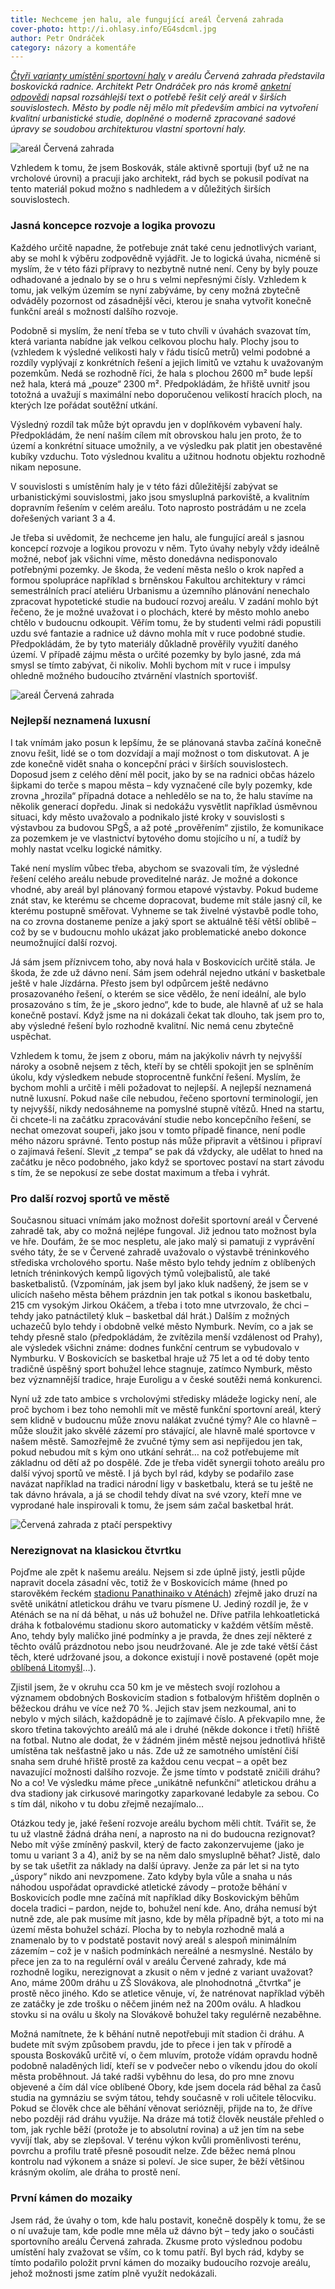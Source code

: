```yaml
---
title: Nechceme jen halu, ale fungující areál Červená zahrada
cover-photo: http://i.ohlasy.info/EG4sdcml.jpg
author: Petr Ondráček
category: názory a komentáře
---
```


*[Čtyři varianty umístění sportovní haly](/clanky/2015/11/varianty-haly.html) v areálu Červená zahrada představila boskovická radnice. Architekt Petr Ondráček pro nás kromě [anketní odpovědi](/clanky/2015/11/anketa-cervenka.html) napsal rozsáhlejší text o potřebě řešit celý areál v širších souvislostech. Město by podle něj mělo mít především ambici na vytvoření kvalitní urbanistické studie, doplněné o moderně zpracované sadové úpravy se soudobou architekturou vlastní sportovní haly.*

<img src="http://i.ohlasy.info/EG4sdcm.jpg" alt="areál Červená zahrada" class="img-responsive img-popup" data-author="Tomáš Znamenáček">

Vzhledem k tomu, že jsem Boskovák, stále aktivně sportuji (byť už ne na vrcholové úrovni) a pracuji jako architekt, rád bych se pokusil podívat na tento materiál pokud možno s nadhledem a v důležitých širších souvislostech.

### Jasná koncepce rozvoje a logika provozu

Každého určitě napadne, že potřebuje znát také cenu jednotlivých variant, aby se mohl k výběru zodpovědně vyjádřit. Je to logická úvaha, nicméně si myslím, že v této fázi přípravy to nezbytně nutné není. Ceny by byly pouze odhadované a jednalo by se o hru s velmi nepřesnými čísly. Vzhledem k tomu, jak velkým územím se nyní zabýváme, by ceny možná zbytečně odváděly pozornost od zásadnější věci, kterou je snaha vytvořit konečně funkční areál s možností dalšího rozvoje.

Podobně si myslím, že není třeba se v tuto chvíli v úvahách svazovat tím, která varianta nabídne jak velkou celkovou plochu haly. Plochy jsou to (vzhledem k výsledné velikosti haly v řádu tisíců metrů) velmi podobné a rozdíly vyplývají z konkrétních řešení a jejich limitů ve vztahu k uvažovaným pozemkům. Nedá se rozhodně říci, že hala s plochou 2600 m² bude lepší než hala, která má „pouze“ 2300 m². Předpokládám, že hřiště uvnitř jsou totožná a uvažují s maximální nebo doporučenou velikostí hracích ploch, na kterých lze pořádat soutěžní utkání. 

Výsledný rozdíl tak může být opravdu jen v doplňkovém vybavení haly. Předpokládám, že není naším cílem mít obrovskou halu jen proto, že to území a konkrétní situace umožnily, a ve výsledku pak platit jen obestavěné kubíky vzduchu. Toto výslednou kvalitu a užitnou hodnotu objektu rozhodně nikam neposune. 

V souvislosti s umístěním haly je v této fázi důležitější zabývat se urbanistickými souvislostmi, jako jsou smysluplná parkoviště, a kvalitním dopravním řešením v celém areálu. Toto naprosto postrádám u ne zcela dořešených variant 3 a 4.

Je třeba si uvědomit, že nechceme jen halu, ale fungující areál s jasnou koncepcí rozvoje a logikou provozu v něm. Tyto úvahy nebyly vždy ideálně možné, neboť jak všichni víme, město donedávna nedisponovalo potřebnými pozemky. Je škoda, že vedení města nešlo o krok napřed a formou spolupráce například s brněnskou Fakultou architektury v rámci semestrálních prací ateliéru Urbanismu a územního plánování nenechalo zpracovat hypotetické studie na budoucí rozvoj areálu. V zadání mohlo být řečeno, že je možné uvažovat i o plochách, které by město mohlo anebo chtělo v budoucnu odkoupit. Věřím tomu, že by studenti velmi rádi popustili uzdu své fantazie a radnice už dávno mohla mít v ruce podobné studie. Předpokládám, že by tyto materiály důkladně prověřily využití daného území. V případě zájmu města o určité pozemky by bylo jasné, zda má smysl se tímto zabývat, či nikoliv. Mohli bychom mít v ruce i impulsy ohledně možného budoucího ztvárnění vlastních sportovišť.

<img src="http://i.ohlasy.info/Gmvlrw6.jpg" alt="areál Červená zahrada" class="img-responsive img-popup" data-author="Tomáš Znamenáček">

### Nejlepší neznamená luxusní

I tak vnímám jako posun k lepšímu, že se plánovaná stavba začíná konečně znovu řešit, lidé se o tom dozvídají a mají možnost o tom diskutovat. A je zde konečně vidět snaha o koncepční práci v širších souvislostech. Doposud jsem z celého dění měl pocit, jako by se na radnici občas házelo šipkami do terče s mapou města – kdy vyznačené cíle byly pozemky, kde zrovna „hrozila“ případná dotace a nehledělo se na to, že halu stavíme na několik generací dopředu. Jinak si nedokážu vysvětlit například úsměvnou situaci, kdy město uvažovalo a podnikalo jisté kroky v souvislosti s výstavbou za budovou SPgŠ, a až poté „prověřením“ zjistilo, že komunikace za pozemkem je ve vlastnictví bytového domu stojícího u ní, a tudíž by mohly nastat vcelku logické námitky.

Také není myslím vůbec třeba, abychom se svazovali tím, že výsledné řešení celého areálu nebude proveditelné naráz. Je možné a dokonce vhodné, aby areál byl plánovaný formou etapové výstavby. Pokud budeme znát stav, ke kterému se chceme dopracovat, budeme mít stále jasný cíl, ke kterému postupně směřovat. Vyhneme se tak živelné výstavbě podle toho, na co zrovna dostaneme peníze a jaký sport se aktuálně těší větší oblibě – což by se v budoucnu mohlo ukázat jako problematické anebo dokonce neumožnující další rozvoj.

Já sám jsem příznivcem toho, aby nová hala v Boskovicích určitě stála. Je škoda, že zde už dávno není. Sám jsem odehrál nejedno utkání v basketbale ještě v hale Jízdárna. Přesto jsem byl odpůrcem ještě nedávno prosazovaného řešení, o kterém se sice vědělo, že není ideální, ale bylo prosazováno s tím, že je „skoro jedno“, kde to bude, ale hlavně ať už se hala konečně postaví. Když jsme na ni dokázali čekat tak dlouho, tak jsem pro to, aby výsledné řešení bylo rozhodně kvalitní. Nic nemá cenu zbytečně uspěchat.

Vzhledem k tomu, že jsem z oboru, mám na jakýkoliv návrh ty nejvyšší nároky a osobně nejsem z těch, kteří by se chtěli spokojit jen se splněním úkolu, kdy výsledkem nebude stoprocentně funkční řešení. Myslím, že bychom mohli a určitě i měli požadovat to nejlepší. A nejlepší neznamená nutně luxusní. Pokud naše cíle nebudou, řečeno sportovní terminologií, jen ty nejvyšší, nikdy nedosáhneme na pomyslné stupně vítězů. Hned na startu, či chcete-li na začátku zpracovávání studie nebo koncepčního řešení, se nechat omezovat soupeři, jako jsou v tomto případě finance, není podle mého názoru správné. Tento postup nás může připravit a většinou i připraví o zajímavá řešení. Slevit „z tempa“ se pak dá vždycky, ale udělat to hned na začátku je něco podobného, jako když se sportovec postaví na start závodu s tím, že se nepokusí ze sebe dostat maximum a třeba i vyhrát.

### Pro další rozvoj sportů ve městě

Současnou situaci vnímám jako možnost dořešit sportovní areál v Červené zahradě tak, aby co možná nejlépe fungoval. Již jednou tato možnost byla ve hře. Doufám, že se moc nespletu, ale jako malý si pamatuji z vyprávění svého táty, že se v Červené zahradě uvažovalo o výstavbě tréninkového střediska vrcholového sportu. Naše město bylo tehdy jedním z oblíbených letních tréninkových kempů ligových týmů volejbalistů, ale také basketbalistů. (Vzpomínám, jak jsem byl jako kluk nadšený, že jsem se v ulicích našeho města během prázdnin jen tak potkal s ikonou basketbalu, 215 cm vysokým Jirkou Okáčem, a třeba i toto mne utvrzovalo, že chci – tehdy jako patnáctiletý kluk – basketbal dál hrát.) Dalším z možných uchazečů bylo tehdy i obdobně velké město Nymburk. Nevím, co a jak se tehdy přesně stalo (předpokládám, že zvítězila menší vzdálenost od Prahy), ale výsledek všichni známe: dodnes funkční centrum se vybudovalo v Nymburku. V Boskovicích se basketbal hraje už 75 let a od té doby tento tradičně úspěšný sport bohužel lehce stagnuje, zatímco Nymburk, město bez významnější tradice, hraje Euroligu a v české soutěži nemá konkurenci.

Nyní už zde tato ambice s vrcholovými středisky mládeže logicky není, ale proč bychom i bez toho nemohli mít ve městě funkční sportovní areál, který sem klidně v budoucnu může znovu nalákat zvučné týmy? Ale co hlavně – může sloužit jako skvělé zázemí pro stávající, ale hlavně malé sportovce v našem městě. Samozřejmě že zvučné týmy sem asi nepřijedou jen tak, pokud nebudou mít s kým ono utkání sehrát… na což potřebujeme mít základnu od dětí až po dospělé. Zde je třeba vidět synergii tohoto areálu pro další vývoj sportů ve městě. I já bych byl rád, kdyby se podařilo zase navázat například na tradici národní ligy v basketbalu, která se tu ještě ne tak dávno hrávala, a já se chodil tehdy dívat na své vzory, kteří mne ve vyprodané hale inspirovali k tomu, že jsem sám začal basketbal hrát.

<img src="http://i.ohlasy.info/JowvEXK.jpg" alt="Červená zahrada z ptačí perspektivy" class="img-responsive img-popup" data-author="Mapy.cz">

### Nerezignovat na klasickou čtvrtku

Pojďme ale zpět k našemu areálu. Nejsem si zde úplně jistý, jestli půjde napravit docela zásadní věc, totiž že v Boskovicích máme (hned po starověkém řeckém [stadionu Panathinaiko v Aténách](https://cs.wikipedia.org/wiki/Panathinaiko)) zřejmě jako druzí na světě unikátní atletickou dráhu ve tvaru písmene U. Jediný rozdíl je, že v Aténách se na ní dá běhat, u nás už bohužel ne. Dříve patřila lehkoatletická dráha k fotbalovému stadionu skoro automaticky v každém větším městě. Ano, tehdy byly maličko jiné podmínky a je pravda, že dnes zejí některé z těchto oválů prázdnotou nebo jsou neudržované. Ale je zde také větší část těch, které udržované jsou, a dokonce existují i nově postavené (opět moje [oblíbená Litomyšl](/clanky/2015/08/komentar-pod-strelnici.html)…). 

Zjistil jsem, že v okruhu cca 50 km je ve městech svojí rozlohou a významem obdobných Boskovicím stadion s fotbalovým hřištěm doplněn o běžeckou dráhu ve více než 70 %. Jejich stav jsem nezkoumal, ani to nebylo v mých silách, každopádně je to zajímavé číslo. A překvapilo mne, že skoro třetina takovýchto areálů má ale i druhé (někde dokonce i třetí) hřiště na fotbal. Nutno ale dodat, že v žádném jiném městě nejsou jednotlivá hřiště umístěna tak nešťastně jako u nás. Zde už ze samotného umístění čiší snaha sem druhé hřiště prostě za každou cenu vecpat – a opět bez navazující možnosti dalšího rozvoje. Že jsme tímto v podstatě zničili dráhu? No a co! Ve výsledku máme přece „unikátně nefunkční“ atletickou dráhu a dva stadiony jak cirkusové maringotky zaparkované ledabyle za sebou. Co s tím dál, nikoho v tu dobu zřejmě nezajímalo…

Otázkou tedy je, jaké řešení rozvoje areálu bychom měli chtít. Tvářit se, že tu už vlastně žádná dráha není, a naprosto na ni do budoucna rezignovat? Nebo mít výše zmíněný paskvil, který de facto zakonzervujeme (jako je tomu u variant 3 a 4), aniž by se na něm dalo smysluplně běhat? Jistě, dalo by se tak ušetřit za náklady na další úpravy. Jenže za pár let si na tyto „úspory“ nikdo ani nevzpomene. Zato kdyby byla vůle a snaha u nás náhodou uspořádat opravdické atletické závody – protože běhání v Boskovicích podle mne začíná mít například díky Boskovickým běhům docela tradici – pardon, nejde to, bohužel není kde.
Ano, dráha nemusí být nutně zde, ale pak musíme mít jasno, kde by měla případně být, a toto mi na území města bohužel schází. Plocha by to nebyla rozhodně malá a znamenalo by to v podstatě postavit nový areál s alespoň minimálním zázemím – což je v našich podmínkách nereálné a nesmyslné. Nestálo by přece jen za to na regulérní ovál v areálu Červené zahrady, kde má rozhodně logiku, nerezignovat a zkusit o něm v jedné z variant uvažovat? Ano, máme 200m dráhu u ZŠ Slovákova, ale plnohodnotná „čtvrtka“ je prostě něco jiného. Kdo se atletice věnuje, ví, že natrénovat například výběh ze zatáčky je zde trošku o něčem jiném než na 200m oválu. A hladkou stovku si na oválu u školy na Slovákově bohužel taky regulérně nezaběhne.

Možná namítnete, že k běhání nutně nepotřebuji mít stadion či dráhu. A budete mít svým způsobem pravdu, jde to přece i jen tak v přírodě a spousta Boskováků určitě ví, o čem mluvím, protože vídám opravdu hodně podobně naladěných lidí, kteří se v podvečer nebo o víkendu jdou do okolí města proběhnout. Já také radši vyběhnu do lesa, do pro mne znovu objevené a čím dál více oblíbené Obory, kde jsem docela rád běhal za časů studia na gymnáziu se svým tátou, tehdy současně v roli učitele tělocviku. Pokud se člověk chce ale běhání věnovat seriózněji, přijde na to, že dříve nebo později rád dráhu využije. Na dráze má totiž člověk neustále přehled o tom, jak rychle běží (protože je to absolutní rovina) a už jen tím na sebe vyvíjí tlak, aby se zlepšoval. V terénu výkon kvůli proměnlivosti terénu, povrchu a profilu tratě přesně posoudit nelze. Zde běžec nemá plnou kontrolu nad výkonem a snáze si poleví. Je sice super, že běží většinou krásným okolím, ale dráha to prostě není. 

### První kámen do mozaiky

Jsem rád, že úvahy o tom, kde halu postavit, konečně dospěly k tomu, že se o ní uvažuje tam, kde podle mne měla už dávno být – tedy jako o součásti sportovního areálu Červená zahrada. Zkusme proto výslednou podobu umístění haly zvažovat se vším, co k tomu patří. Byl bych rád, kdyby se tímto podařilo položit první kámen do mozaiky budoucího rozvoje areálu, jehož možnosti jsme zatím plně využít nedokázali.
